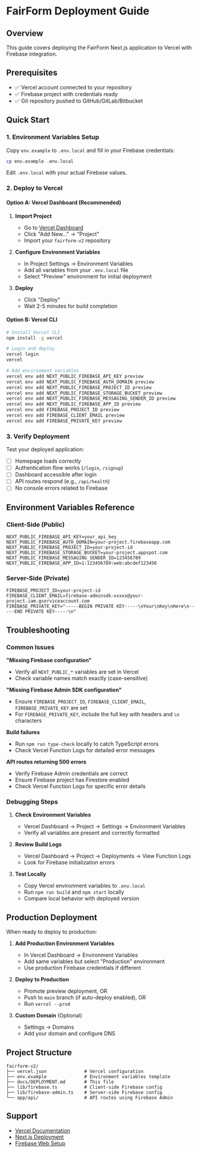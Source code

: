# FairForm Deployment Guide

## Overview

This guide covers deploying the FairForm Next.js application to Vercel with Firebase integration.

## Prerequisites

- ✅ Vercel account connected to your repository
- ✅ Firebase project with credentials ready
- ✅ Git repository pushed to GitHub/GitLab/Bitbucket

## Quick Start

### 1. Environment Variables Setup

Copy `env.example` to `.env.local` and fill in your Firebase credentials:

```bash
cp env.example .env.local
```

Edit `.env.local` with your actual Firebase values.

### 2. Deploy to Vercel

#### Option A: Vercel Dashboard (Recommended)

1. **Import Project**
   - Go to [Vercel Dashboard](https://vercel.com/dashboard)
   - Click "Add New..." → "Project"
   - Import your `fairform-v2` repository

2. **Configure Environment Variables**
   - In Project Settings → Environment Variables
   - Add all variables from your `.env.local` file
   - Select "Preview" environment for initial deployment

3. **Deploy**
   - Click "Deploy"
   - Wait 2-5 minutes for build completion

#### Option B: Vercel CLI

```bash
# Install Vercel CLI
npm install -g vercel

# Login and deploy
vercel login
vercel

# Add environment variables
vercel env add NEXT_PUBLIC_FIREBASE_API_KEY preview
vercel env add NEXT_PUBLIC_FIREBASE_AUTH_DOMAIN preview
vercel env add NEXT_PUBLIC_FIREBASE_PROJECT_ID preview
vercel env add NEXT_PUBLIC_FIREBASE_STORAGE_BUCKET preview
vercel env add NEXT_PUBLIC_FIREBASE_MESSAGING_SENDER_ID preview
vercel env add NEXT_PUBLIC_FIREBASE_APP_ID preview
vercel env add FIREBASE_PROJECT_ID preview
vercel env add FIREBASE_CLIENT_EMAIL preview
vercel env add FIREBASE_PRIVATE_KEY preview
```

### 3. Verify Deployment

Test your deployed application:

- [ ] Homepage loads correctly
- [ ] Authentication flow works (`/login`, `/signup`)
- [ ] Dashboard accessible after login
- [ ] API routes respond (e.g., `/api/health`)
- [ ] No console errors related to Firebase

## Environment Variables Reference

### Client-Side (Public)
```
NEXT_PUBLIC_FIREBASE_API_KEY=your_api_key
NEXT_PUBLIC_FIREBASE_AUTH_DOMAIN=your-project.firebaseapp.com
NEXT_PUBLIC_FIREBASE_PROJECT_ID=your-project-id
NEXT_PUBLIC_FIREBASE_STORAGE_BUCKET=your-project.appspot.com
NEXT_PUBLIC_FIREBASE_MESSAGING_SENDER_ID=123456789
NEXT_PUBLIC_FIREBASE_APP_ID=1:123456789:web:abcdef123456
```

### Server-Side (Private)
```
FIREBASE_PROJECT_ID=your-project-id
FIREBASE_CLIENT_EMAIL=firebase-adminsdk-xxxxx@your-project.iam.gserviceaccount.com
FIREBASE_PRIVATE_KEY="-----BEGIN PRIVATE KEY-----\nYour\nKey\nHere\n-----END PRIVATE KEY-----\n"
```

## Troubleshooting

### Common Issues

**"Missing Firebase configuration"**
- Verify all `NEXT_PUBLIC_*` variables are set in Vercel
- Check variable names match exactly (case-sensitive)

**"Missing Firebase Admin SDK configuration"**
- Ensure `FIREBASE_PROJECT_ID`, `FIREBASE_CLIENT_EMAIL`, `FIREBASE_PRIVATE_KEY` are set
- For `FIREBASE_PRIVATE_KEY`, include the full key with headers and `\n` characters

**Build failures**
- Run `npm run type-check` locally to catch TypeScript errors
- Check Vercel Function Logs for detailed error messages

**API routes returning 500 errors**
- Verify Firebase Admin credentials are correct
- Ensure Firebase project has Firestore enabled
- Check Vercel Function Logs for specific error details

### Debugging Steps

1. **Check Environment Variables**
   - Vercel Dashboard → Project → Settings → Environment Variables
   - Verify all variables are present and correctly formatted

2. **Review Build Logs**
   - Vercel Dashboard → Project → Deployments → View Function Logs
   - Look for Firebase initialization errors

3. **Test Locally**
   - Copy Vercel environment variables to `.env.local`
   - Run `npm run build` and `npm start` locally
   - Compare local behavior with deployed version

## Production Deployment

When ready to deploy to production:

1. **Add Production Environment Variables**
   - In Vercel Dashboard → Environment Variables
   - Add same variables but select "Production" environment
   - Use production Firebase credentials if different

2. **Deploy to Production**
   - Promote preview deployment, OR
   - Push to `main` branch (if auto-deploy enabled), OR
   - Run `vercel --prod`

3. **Custom Domain** (Optional)
   - Settings → Domains
   - Add your domain and configure DNS

## Project Structure

```
fairform-v2/
├── vercel.json              # Vercel configuration
├── env.example              # Environment variables template
├── docs/DEPLOYMENT.md       # This file
├── lib/firebase.ts          # Client-side Firebase config
├── lib/firebase-admin.ts    # Server-side Firebase config
└── app/api/                 # API routes using Firebase Admin
```

## Support

- [Vercel Documentation](https://vercel.com/docs)
- [Next.js Deployment](https://nextjs.org/docs/deployment)
- [Firebase Web Setup](https://firebase.google.com/docs/web/setup)
